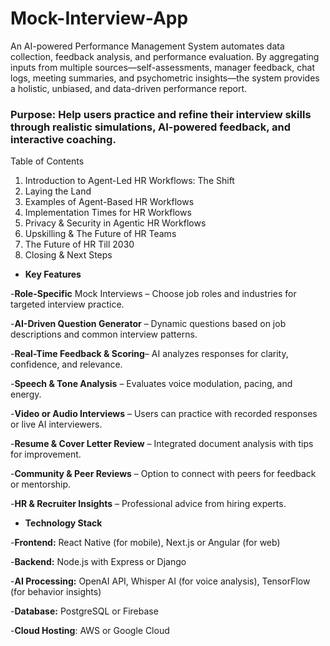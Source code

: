 # Mock-Interview-App
An AI-powered Performance Management System automates data collection, feedback analysis, and performance evaluation. By aggregating inputs from multiple sources—self-assessments, manager feedback, chat logs, meeting summaries, and psychometric insights—the system provides a holistic, unbiased, and data-driven performance report.
### **Purpose**: Help users practice and refine their interview skills through realistic simulations, AI-powered feedback, and interactive coaching.
Table of Contents
1. Introduction to Agent-Led HR Workflows: The Shift
2. Laying the Land
3. Examples of Agent-Based HR Workflows  
4. Implementation Times for HR Workflows
5. Privacy & Security in Agentic HR Workflows
6. Upskilling & The Future of HR Teams
7. The Future of HR Till 2030
8. Closing & Next Steps

- **Key Features**

-**Role-Specific** Mock Interviews – Choose job roles and industries for targeted interview practice.

-**AI-Driven Question Generator** – Dynamic questions based on job descriptions and common interview patterns.

-**Real-Time Feedback & Scoring**– AI analyzes responses for clarity, confidence, and relevance.

-**Speech & Tone Analysis** – Evaluates voice modulation, pacing, and energy.

-**Video or Audio Interviews** – Users can practice with recorded responses or live AI interviewers.

-**Resume & Cover Letter Review** – Integrated document analysis with tips for improvement.

-**Community & Peer Reviews** – Option to connect with peers for feedback or mentorship.

-**HR & Recruiter Insights** – Professional advice from hiring experts.

- **Technology Stack**

-**Frontend:** React Native (for mobile), Next.js or Angular (for web)

-**Backend:** Node.js with Express or Django

-**AI Processing:** OpenAI API, Whisper AI (for voice analysis), TensorFlow (for behavior insights)

-**Database:** PostgreSQL or Firebase

-**Cloud Hosting**: AWS or Google Cloud

